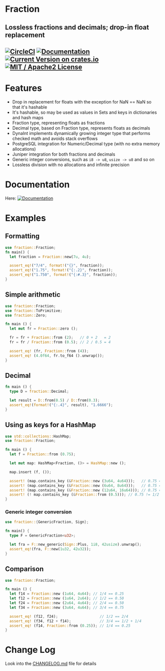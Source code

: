 # Fraction

Lossless fractions and decimals; drop-in float replacement
------

[![CircleCI](https://circleci.com/gh/dnsl48/fraction/tree/master.svg?style=svg)](https://circleci.com/gh/dnsl48/fraction/tree/master) [![Documentation](https://docs.rs/fraction/badge.svg)](https://docs.rs/fraction/) [![Current Version on crates.io](https://img.shields.io/crates/v/fraction.svg)](https://crates.io/crates/fraction/) [![MIT / Apache2 License](https://img.shields.io/badge/license-MIT%20/%20Apache2-blue.svg)]()
------

# Features
 - Drop in replacement for floats with the exception for NaN == NaN so that it's hashable
 - It's hashable, so may be used as values in Sets and keys in dictionaries and hash maps
 - Fraction type, representing floats as fractions
 - Decimal type, based on Fraction type, represents floats as decimals
 - DynaInt implements dynamically growing integer type that performs checked math and avoids stack overflows
 - PostgreSQL integration for Numeric/Decimal type (with no extra memory allocations)
 - Juniper integration for both fractions and decimals
 - Generic integer conversions, such as `i8 -> u8`, `usize -> u8` and so on
 - Lossless division with no allocations and infinite precision

# Documentation
 Here: [![Documentation](https://docs.rs/fraction/badge.svg)](https://docs.rs/fraction/)

# Examples

## Formatting
```rust
use fraction::Fraction;
fn main() {
  let fraction = Fraction::new(7u, 4u);

  assert_eq!("7/4", format!("{}", fraction));
  assert_eq!("1.75", format!("{:.2}", fraction));
  assert_eq!("1.750", format!("{:#.3}", fraction));
}
```

## Simple arithmetic
```rust
use fraction::Fraction;
use fraction::ToPrimitive;
use fraction::Zero;

fn main () {
  let mut fr = Fraction::zero ();

  fr = fr + Fraction::from (2);   // 0 + 2   = 2
  fr = fr / Fraction::from (0.5); // 2 / 0.5 = 4

  assert_eq! (fr, Fraction::from (4));
  assert_eq! (4.0f64, fr.to_f64 ().unwrap());
}
```

## Decimal
```rust
fn main () {
  type D = fraction::Decimal;

  let result = D::from(0.5) / D::from(0.3);
  assert_eq!(format!("{:.4}", result), "1.6666");
}
```

## Using as keys for a HashMap
```rust
use std::collections::HashMap;
use fraction::Fraction;

fn main () {
  let f = Fraction::from (0.75);

  let mut map: HashMap<Fraction, ()> = HashMap::new ();

  map.insert (f, ());

  assert! (map.contains_key (&Fraction::new (3u64, 4u64)));   // 0.75 == 3/4
  assert! (map.contains_key (&Fraction::new (6u64, 8u64)));   // 0.75 == 6/8
  assert! (map.contains_key (&Fraction::new (12u64, 16u64))); // 0.75 == 12/16
  assert! (! map.contains_key (&Fraction::from (0.5))); // 0.75 != 1/2
}
```

### Generic integer conversion
```rust
use fraction::{GenericFraction, Sign};

fn main() {
  type F = GenericFraction<u32>;

  let fra = F::new_generic(Sign::Plus, 1i8, 42usize).unwrap();
  assert_eq!(fra, F::new(1u32, 42u32));
}
```

## Comparison
```rust
use fraction::Fraction;

fn main () {
  let f14 = Fraction::new (1u64, 4u64); // 1/4 == 0.25
  let f12 = Fraction::new (1u64, 2u64); // 1/2 == 0.50
  let f24 = Fraction::new (2u64, 4u64); // 2/4 == 0.50
  let f34 = Fraction::new (3u64, 4u64); // 3/4 == 0.75

  assert_eq! (f12, f24);                   // 1/2 == 2/4
  assert_eq! (f34, f12 + f14);             // 3/4 == 1/2 + 1/4
  assert_eq! (f14, Fraction::from (0.25)); // 1/4 == 0.25
}
```


# Change Log

Look into the [CHANGELOG.md](CHANGELOG.md) file for details
